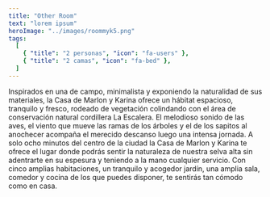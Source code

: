 ```yaml
---
title: "Other Room"
text: "lorem ipsum"
heroImage: "../images/roommyk5.png"
tags:
  [
    { "title": "2 personas", "icon": "fa-users" },
    { "title": "2 camas", "icon": "fa-bed" },
  ]
---
```


Inspirados en una de campo, minimalista y exponiendo la naturalidad de sus materiales, la Casa de Marlon y Karina ofrece un hábitat espacioso, tranquilo y fresco, rodeado de vegetación colindando con el área de conservación natural cordillera La Escalera. El melodioso sonido de las aves, el viento que mueve las ramas de los árboles y el de los sapitos al anochecer acompaña el merecido descanso luego una intensa jornada.
A solo ocho minutos del centro de la ciudad la Casa de Marlon y Karina te ofrece el lugar donde podrás sentir la naturaleza de nuestra selva alta sin adentrarte en su espesura y teniendo a la mano cualquier servicio.
Con cinco amplias habitaciones, un tranquilo y acogedor jardín, una amplia sala, comedor y cocina de los que puedes disponer, te sentirás tan cómodo como en casa.
